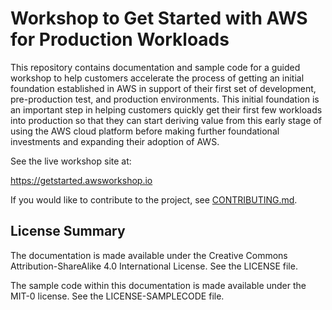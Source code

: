 # Workshop to Get Started with AWS for Production Workloads
 
This repository contains documentation and sample code for a guided workshop to help customers accelerate the process of getting an initial foundation established in AWS in support of their first set of development, pre-production test, and production environments.  This initial foundation is an important step in helping customers quickly get their first few workloads into production so that they can start deriving value from this early stage of using the AWS cloud platform before making further foundational investments and expanding their adoption of AWS.

See the live workshop site at: 

https://getstarted.awsworkshop.io

If you would like to contribute to the project, see [CONTRIBUTING.md](CONTRIBUTING.md).

## License Summary

The documentation is made available under the Creative Commons Attribution-ShareAlike 4.0 International License. See the LICENSE file.

The sample code within this documentation is made available under the MIT-0 license. See the LICENSE-SAMPLECODE file.
